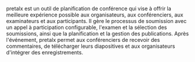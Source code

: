 pretalx est un outil de planification de conférence qui vise à offrir la meilleure expérience possible aux organisateurs, aux conférenciers, aux examinateurs et aux participants. Il gère le processus de soumission avec un appel à participation configurable, l'examen et la sélection des soumissions, ainsi que la planification et la gestion des publications. Après l'événement, pretalx permet aux conférenciers de recevoir des commentaires, de télécharger leurs diapositives et aux organisateurs d'intégrer des enregistrements.